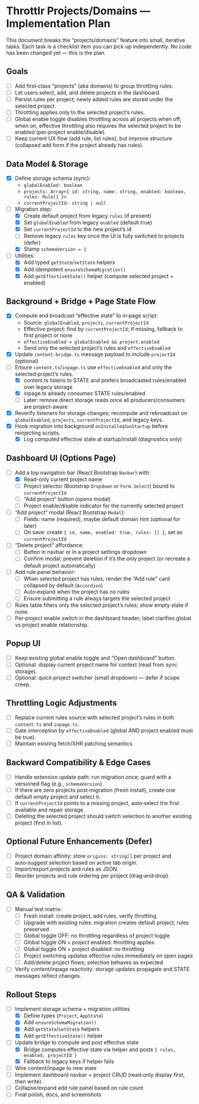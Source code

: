 # Throttlr Projects/Domains — Implementation Plan

This document breaks the “projects/domains” feature into small, iterative tasks. Each task is a checklist item you can pick up independently. No code has been changed yet — this is the plan.

## Goals

- [ ] Add first‑class “projects” (aka domains) to group throttling rules.
- [ ] Let users select, add, and delete projects in the dashboard.
- [ ] Persist rules per project; newly added rules are stored under the selected project.
- [ ] Throttling applies only to the selected project’s rules.
- [ ] Global enable toggle disables throttling across all projects when off; when on, effective throttling also requires the selected project to be enabled (per‑project enable/disable).
- [ ] Keep current UX flow (add rule, list rules), but improve structure (collapsed add form if the project already has rules).

## Data Model & Storage

- [x] Define storage schema (sync):
  - `globalEnabled: boolean`
  - `projects: Array<{ id: string, name: string, enabled: boolean, rules: Rule[] }>`
  - `currentProjectId: string | null`
- [ ] Migration step:
  - [x] Create default project from legacy `rules` (if present)
  - [x] Set `globalEnabled` from legacy `enabled` (default true)
  - [x] Set `currentProjectId` to the new project’s id
  - [ ] Remove legacy `rules` key once the UI is fully switched to projects (defer)
  - [x] Stamp `schemaVersion = 1`
- [ ] Utilities:
  - [x] Add typed `getState`/`setState` helpers
  - [x] Add idempotent `ensureSchemaMigration()`
  - [x] Add `getEffectiveState()` helper (compute selected project + enabled)

## Background + Bridge + Page State Flow

- [x] Compute and broadcast “effective state” to in‑page script:
  - Source: `globalEnabled`, `projects`, `currentProjectId`
  - Effective project: find by `currentProjectId`; if missing, fallback to first project or none
  - `effectiveEnabled = globalEnabled && project.enabled`
  - Send only the selected project’s rules and `effectiveEnabled`
- [x] Update `content-bridge.ts` message payload to include `projectId` (optional)
 - [ ] Ensure `content.ts`/`inpage.ts` use `effectiveEnabled` and only the selected project’s rules.
   - [x] content.ts listens to STATE and prefers broadcasted rules/enabled over legacy storage
   - [x] inpage.ts already consumes STATE rules/enabled
   - [ ] Later: remove direct storage reads once all producers/consumers are project-aware
- [x] Reverify listeners for storage changes; recompute and rebroadcast on `globalEnabled`, `projects`, `currentProjectId`, and legacy keys.
- [x] Hook migration into background `onInstalled`/`onStartup` before reinjecting scripts.
  - [x] Log computed effective state at startup/install (diagnostics only)

## Dashboard UI (Options Page)

- [ ] Add a top navigation bar (React Bootstrap `Navbar`) with:
  - [x] Read-only current project name
  - [ ] Project selector (Bootstrap `Dropdown` or `Form.Select`) bound to `currentProjectId`
  - [ ] “Add project” button (opens modal)
  - [ ] Project enable/disable indicator for the currently selected project
- [ ] “Add project” modal (React Bootstrap `Modal`):
  - [ ] Fields: name (required), maybe default domain hint (optional for later)
  - [ ] On save: create `{ id, name, enabled: true, rules: [] }`, set as `currentProjectId`
- [ ] “Delete project” affordance:
  - [ ] Button in navbar or in a project settings dropdown
  - [ ] Confirm modal; prevent deletion if it’s the only project (or recreate a default project automatically)
- [ ] Add rule panel behavior:
  - [ ] When selected project has rules, render the “Add rule” card collapsed by default (`Accordion`)
  - [ ] Auto‑expand when the project has no rules
  - [ ] Ensure submitting a rule always targets the selected project
- [ ] Rules table filters only the selected project’s rules; show empty state if none.
- [ ] Per‑project enable switch in the dashboard header; label clarifies global vs project enable relationship.

## Popup UI

- [ ] Keep existing global enable toggle and “Open dashboard” button.
- [ ] Optional: display current project name for context (read from sync storage).
- [ ] Optional: quick project switcher (small dropdown) — defer if scope creep.

## Throttling Logic Adjustments

- [ ] Replace current rules source with selected project’s rules in both `content.ts` and `inpage.ts`.
- [ ] Gate interception by `effectiveEnabled` (global AND project enabled must be true).
- [ ] Maintain existing fetch/XHR patching semantics.

## Backward Compatibility & Edge Cases

- [ ] Handle extension update path: run migration once; guard with a versioned flag (e.g., `schemaVersion`).
- [ ] If there are zero projects post‑migration (fresh install), create one default empty project and select it.
- [ ] If `currentProjectId` points to a missing project, auto‑select the first available and repair storage.
- [ ] Deleting the selected project should switch selection to another existing project (first in list).

## Optional Future Enhancements (Defer)

- [ ] Project domain affinity: store `origins: string[]` per project and auto‑suggest selection based on active tab origin.
- [ ] Import/export projects and rules as JSON.
- [ ] Reorder projects and rule ordering per project (drag‑and‑drop).

## QA & Validation

- [ ] Manual test matrix:
  - [ ] Fresh install: create project, add rules, verify throttling
  - [ ] Upgrade with existing rules: migration creates default project, rules preserved
  - [ ] Global toggle OFF: no throttling regardless of project toggle
  - [ ] Global toggle ON + project enabled: throttling applies
  - [ ] Global toggle ON + project disabled: no throttling
  - [ ] Project switching updates effective rules immediately on open pages
  - [ ] Add/delete project flows; selection behaves as expected
- [ ] Verify content/inpage reactivity: storage updates propagate and STATE messages reflect changes.

## Rollout Steps

- [ ] Implement storage schema + migration utilities
  - [x] Define types (`Project`, `AppState`)
  - [x] Add `ensureSchemaMigration()`
  - [x] Add `getState`/`setState` helpers
  - [x] Add `getEffectiveState()` helper
- [ ] Update bridge to compute and post effective state
  - [x] Bridge computes effective state via helper and posts `{ rules, enabled, projectId }`
  - [x] Fallback to legacy keys if helper fails
- [ ] Wire content/inpage to new state
- [ ] Implement dashboard navbar + project CRUD (read‑only display first, then write)
- [ ] Collapse/expand add rule panel based on rule count
- [ ] Final polish, docs, and screenshots
